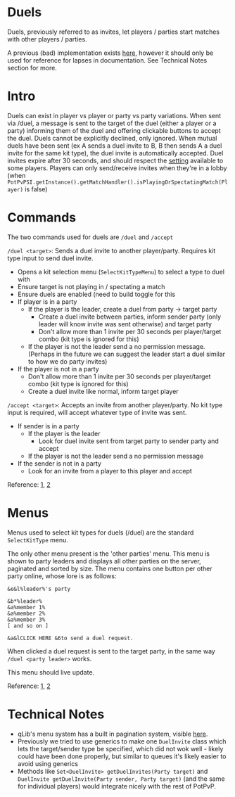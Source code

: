 # Duels

Duels, previously referred to as invites, let players / parties start matches with other players / parties.

A previous (bad) implementation exists [here](https://github.com/FrozenOrb/PotPvP/tree/master/potpvp-lobby/src/main/java/net/frozenorb/potpvp/lobby/invite), however it should only be used for reference for lapses in documentation. See Technical Notes section for more.

# Intro

Duels can exist in player vs player or party vs party variations. When sent via
/duel, a message is sent to the target of the duel (either a player or a party) informing them of the duel and offering clickable buttons to
accept the duel. Duels cannot be explicitly declined, only ignored. When mutual duels have been sent (ex A sends a duel invite to B, B then
sends A a duel invite for the same kit type), the duel invite is automatically accepted. Duel invites expire after 30 seconds, and should respect the [setting](https://github.com/FrozenOrb/PotPvP-SI/blob/master/src/main/java/net/frozenorb/potpvp/setting/Setting.java#L64) available to some players. Players can only send/receive invites when they're in a lobby (when `PotPvPSI.getInstance().getMatchHandler().isPlayingOrSpectatingMatch(Player)` is false)

# Commands

The two commands used for duels are `/duel` and `/accept`

`/duel <target>`:
Sends a duel invite to another player/party. Requires kit type input to send duel invite.

* Opens a kit selection menu (`SelectKitTypeMenu`) to select a type to duel with
* Ensure target is not playing in / spectating a match
* Ensure duels are enabled (need to build toggle for this
* If player is in a party
  * If the player is the leader, create a duel from party -> target party
     * Create a duel invite between parties, inform sender party (only leader will know invite was sent otherwise) and target party
     * Don't allow more than 1 invite per 30 seconds per player/target combo (kit type is ignored for this)
  * If the player is not the leader send a no permission message. (Perhaps in the future we can suggest the leader start a duel similar to how we do party invites)
* If the player is not in a party
  * Don't allow more than 1 invite per 30 seconds per player/target combo (kit type is ignored for this)
  * Create a duel invite like normal, inform target player
  
`/accept <target>`:
Accepts an invite from another player/party. No kit type input is required, will accept whatever type of invite was sent.

* If sender is in a party
  * If the player is the leader
    * Look for duel invite sent from target party to sender party and accept
  * If the player is not the leader send a no permission message
* If the sender is not in a party
  * Look for an invite from a player to this player and accept

Reference: [1](https://github.com/FrozenOrb/PotPvP/blob/master/potpvp-lobby/src/main/java/net/frozenorb/potpvp/lobby/invite/InviteHandler.java#L304),
[2](https://github.com/FrozenOrb/PotPvP/blob/master/potpvp-lobby/src/main/java/net/frozenorb/potpvp/lobby/invite/InviteHandler.java#L170)

# Menus

Menus used to select kit types for duels (/duel) are the standard `SelectKitType` menu.

The only other menu present is the 'other parties' menu. This menu is shown to party leaders and displays all other parties on the server,
paginated and sorted by size. The menu contains one button per other party online, whose lore is as follows:
```
&e&l%leader%'s party

&b*%leader%
&a%member 1%
&a%member 2%
&a%member 3%
[ and so on ]

&a&lCLICK HERE &6to send a duel request.
```
When clicked a duel request is sent to the target party, in the same way `/duel <party leader>` works.

This menu should live update.

Reference: [1](https://github.com/FrozenOrb/PotPvP/blob/master/potpvp-lobby/src/main/java/net/frozenorb/potpvp/lobby/invite/button/otherparties/ChallengePartyButton.java),
[2](https://github.com/FrozenOrb/PotPvP/blob/master/potpvp-lobby/src/main/java/net/frozenorb/potpvp/lobby/invite/menu/OtherPartiesMenu.java)

# Technical Notes

* qLib's menu system has a built in pagination system, visible [here](https://github.com/FrozenOrb/qLib/tree/master/src/main/java/net/frozenorb/qlib/menu/pagination).
* Previously we tried to use generics to make one `DuelInvite` class which lets the target/sender type be specified,
which did not wok well - likely could have been done properly, but similar to queues it's likely easier to avoid using generics
* Methods like `Set<DuelInvite> getDuelInvites(Party target)` and `DuelInvite getDuelInvite(Party sender, Party target)` (and the same for individual players) would integrate nicely with the rest of PotPvP.
